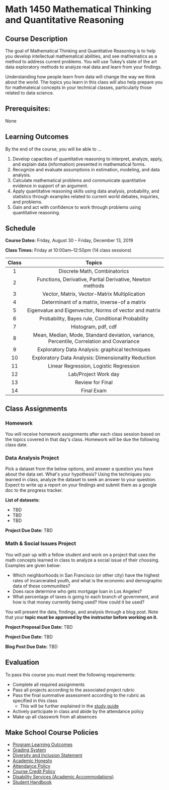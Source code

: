 # Math 1450 Mathematical Thinking and Quantitative Reasoning

## Course Description

The goal of Mathematical Thinking and Quantitative Reasoning is to help you develop intellectual mathematical abilities, and see mathematics as a method to address current problems. You will use Tukey’s state of the art data exploratory methods to analyze real data and learn from your findings.

Understanding how people learn from data will change the way we think about the world. The topics you learn in this class will also help prepare you for mathmateical concepts in your technical classes, particularly those related to data science.

## Prerequisites:  

None

## Learning Outcomes

By the end of the course, you will be able to ...

1. Develop capacities of quantitative reasoning to interpret, analyze, apply, and explain data (information) presented in mathematical forms.
1. Recognize and evaluate assumptions in estimation, modeling, and data analysis.
1. Calculate mathematical problems and communicate quantitative evidence in support of an argument.
1. Apply quantitative reasoning skills using data analysis, probability, and statistics through examples related to current world debates, inquiries, and problems.
1. Gain and act with confidence to work through problems using quantitative reasoning.

## Schedule

**Course Dates:** Friday, August 30 – Friday, December 13, 2019 

**Class Times:** Friday at 10:00am–12:50pm (14 class sessions)

| Class |                 Topics                  |
|:-----:|:---------------------------------------:|
|  1              | Discrete Math, Combinatorics |
|  2                 | Functions, Derivative, Partial Derivative, Newton methods |
|  3             | Vector, Matrix, Vector-Matrix Multiplication |
|  4                 | Determinant of a matrix, inverse-of a matrix |
|  5              | Eigenvalue and Eigenvector, Norms of vector and matrix |
|  6                 | Probability, Bayes rule, Conditional Probability |
|  7              | Histogram, pdf, cdf |
|  8                  | Mean, Median, Mode, Standard deviation, variance, Percentile, Correlation and Covariance |
| 9                | Exploratory Data Analysis: graphical techniques |
| 10                   | Exploratory Data Analysis: Dimensionality Reduction |  
| 11                | Linear Regression, Logistic Regression |
| 12                | Lab/Project Work day  |
| 13                | Review for Final  |
| 14                | Final Exam  |


[Lesson 1]: Lessons/Lesson1.md
[Lesson 2]: Lessons/Lesson2.md
[Lesson 3]: Lessons/Lesson3.md
[Lesson 4]: Lessons/Lesson4.md
[Lesson 5]: Lessons/Lesson5.md
[Lesson 6]: Lessons/Lesson6.md
[Lesson 7]: Lessons/Lesson7.md
[Lesson 8]: Lessons/Lesson8.md
[Lesson 9]: Lessons/Lesson9.md
[Lesson 10]: Lessons/Lesson10.md
[Lesson 11]: Lessons/Lesson11.md
[Lesson 12]: Lessons/Lesson12.md
[Lesson 13]: Lessons/Lesson13.md

## Class Assignments

### Homework

You will receive homework assignments after each class session based on the topics covered in that day's class. Homework will be due the following class date.

### Data Analysis Project

Pick a dataset from the below options, and answer a question you have about the data set. What's your hypothesis? Using the techniques you learned in class, analyze the dataset to seek an answer to your question. Expect to write up a report on your findings and submit them as a google doc to the progress tracker.

**List of datasets:**

- TBD
- TBD
- TBD

**Project Due Date:** TBD 

### Math & Social Issues Project

You will pair up with a fellow student and work on a project that uses the math concepts learned in class to analyze a social issue of their choosing. Examples are given below:

- Which neighborhoods in San Francisco (or other city) have the highest rates of incarcerated youth, and what is the economic and demographic data of these communities?
- Does race determine who gets mortgage loan in Los Angeles?
- What percentage of taxes is going to each branch of government, and how is that money currently being used? How could it be used?

You will present the data, findings, and analysis through a blog post. Note that your **topic must be approved by the instructor before working on it.**

**Project Proposal Due Date:** TBD

**Project Due Date:** TBD

**Blog Post Due Date:** TBD

## Evaluation
To pass this course you must meet the following requirements:

- Complete all required assignments 
- Pass all projects according to the associated project rubric
- Pass the final summative assessment according to the rubric as specified in this class
    - This will be further explained in the [study guide](ADD_STUDY_GUIDE_LNK)
- Actively participate in class and abide by the attendance policy
- Make up all classwork from all absences

## Make School Course Policies

- [Program Learning Outcomes](https://make.sc/program-learning-outcomes)
- [Grading System](https://make.sc/grading-system)
- [Diversity and Inclusion Statement](https://make.sc/diversity-and-inclusion-statement)
- [Academic Honesty](https://make.sc/academic-honesty-policy)
- [Attendance Policy](https://make.sc/attendance-policy)
- [Course Credit Policy](https://make.sc/course-credit-policy)
- [Disability Services (Academic Accommodations)](https://make.sc/disability-services)
- [Student Handbook](https://make.sc/student-handbook)
